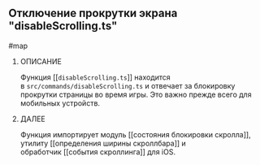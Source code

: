 
## Отключение прокрутки экрана **"disableScrolling.ts"**
#map 

1. ОПИСАНИЕ

	Функция [[`disableScrolling.ts`]] находится в `src/commands/disableScrolling.ts` и отвечает за блокировку прокрутки страницы во время игры. Это важно прежде всего для мобильных устройств.
		
2. ДАЛЕЕ 

	Функция импортирует модуль [[состояния блокировки скролла]], утилиту [[определения ширины скроллбара]] и обработчик [[события скроллинга]] для iOS.
